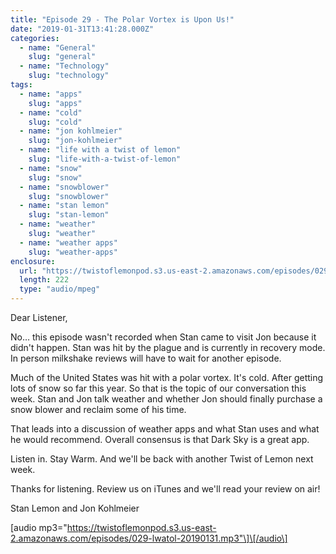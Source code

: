 ```yaml
---
title: "Episode 29 - The Polar Vortex is Upon Us!"
date: "2019-01-31T13:41:28.000Z"
categories:
  - name: "General"
    slug: "general"
  - name: "Technology"
    slug: "technology"
tags:
  - name: "apps"
    slug: "apps"
  - name: "cold"
    slug: "cold"
  - name: "jon kohlmeier"
    slug: "jon-kohlmeier"
  - name: "life with a twist of lemon"
    slug: "life-with-a-twist-of-lemon"
  - name: "snow"
    slug: "snow"
  - name: "snowblower"
    slug: "snowblower"
  - name: "stan lemon"
    slug: "stan-lemon"
  - name: "weather"
    slug: "weather"
  - name: "weather apps"
    slug: "weather-apps"
enclosure:
  url: "https://twistoflemonpod.s3.us-east-2.amazonaws.com/episodes/029-lwatol-20190131.mp3"
  length: 222
  type: "audio/mpeg"
---
```


Dear Listener,

No… this episode wasn't recorded when Stan came to visit Jon because it didn't happen. Stan was hit by the plague and is currently in recovery mode. In person milkshake reviews will have to wait for another episode.

Much of the United States was hit with a polar vortex. It's cold. After getting lots of snow so far this year. So that is the topic of our conversation this week. Stan and Jon talk weather and whether Jon should finally purchase a snow blower and reclaim some of his time.

That leads into a discussion of weather apps and what Stan uses and what he would recommend. Overall consensus is that Dark Sky is a great app.

Listen in. Stay Warm. And we'll be back with another Twist of Lemon next week.

Thanks for listening. Review us on iTunes and we'll read your review on air!

Stan Lemon and Jon Kohlmeier

\[audio mp3="https://twistoflemonpod.s3.us-east-2.amazonaws.com/episodes/029-lwatol-20190131.mp3"\]\[/audio\]
